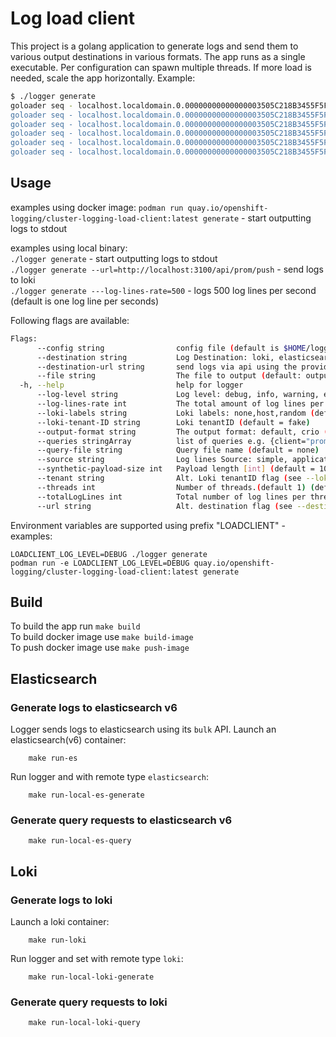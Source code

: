 # Log load client

This project is a golang application to generate logs and send them to various output destinations in various formats.
The app runs as a single executable. Per configuration can spawn multiple threads. If more load is needed, scale the app horizontally.
Example:

```bash
$ ./logger generate
goloader seq - localhost.localdomain.0.00000000000000003505C218B3455F5F - 0000000000 - You're screwed !
goloader seq - localhost.localdomain.0.00000000000000003505C218B3455F5F - 0000000001 - Don’t use beef stew as a computer password. It’s not stroganoff.
goloader seq - localhost.localdomain.0.00000000000000003505C218B3455F5F - 0000000002 - failed to reach the cloud, try again on a rainy day
goloader seq - localhost.localdomain.0.00000000000000003505C218B3455F5F - 0000000003 - successfully launched a car in space
goloader seq - localhost.localdomain.0.00000000000000003505C218B3455F5F - 0000000004 - error while reading floppy disk
goloader seq - localhost.localdomain.0.00000000000000003505C218B3455F5F - 0000000005 - Don’t use beef stew as a computer password. It’s not stroganoff.
```
## Usage

examples using docker image:
`podman run quay.io/openshift-logging/cluster-logging-load-client:latest generate`  - start outputting logs to stdout


examples using local binary:  
`./logger generate` - start outputting logs to stdout  
`./logger generate --url=http://localhost:3100/api/prom/push` - send logs to loki  
`./logger generate ---log-lines-rate=500` - logs 500 log lines per second (default is one log line per seconds)  

Following flags are available:  

```bash
Flags:
      --config string                config file (default is $HOME/logger.yaml)
      --destination string           Log Destination: loki, elasticsearch, stdout, file. (default stdout) (default "stdout")
      --destination-url string       send logs via api using the provided url (e.g http://localhost:3100/api/prom/push)
      --file string                  The file to output (default: output) (default "output")
  -h, --help                         help for logger
      --log-level string             Log level: debug, info, warning, error (default = error) (default "error")
      --log-lines-rate int           The total amount of log lines per thread per second to generate.(default 1) (default 1)
      --loki-labels string           Loki labels: none,host,random (default = random) (default "random")
      --loki-tenant-ID string        Loki tenantID (default = fake)
      --output-format string         The output format: default, crio (mimic CRIO output), csv, json (default "default")
      --queries stringArray          list of queries e.g. {client="promtail"} (default = none)
      --query-file string            Query file name (default = none)
      --source string                Log lines Source: simple, application, synthetic. (default simple) (default "simple")
      --synthetic-payload-size int   Payload length [int] (default = 100) (default 100)
      --tenant string                Alt. Loki tenantID flag (see --loki-tenant-ID) (default "fake")
      --threads int                  Number of threads.(default 1) (default 1)
      --totalLogLines int            Total number of log lines per thread (default 0 - infinite)
      --url string                   Alt. destination flag (see --destination-url)
```

Environment variables are supported using prefix "LOADCLIENT" - examples: 

`LOADCLIENT_LOG_LEVEL=DEBUG ./logger generate`  
`podman run -e LOADCLIENT_LOG_LEVEL=DEBUG quay.io/openshift-logging/cluster-logging-load-client:latest generate`  

## Build

To build the app run `make build`  
To build docker image use `make build-image`  
To push docker image use `make push-image`  

## Elasticsearch

### Generate logs to elasticsearch v6

Logger sends logs to elasticsearch using its `bulk` API.
Launch an elasticsearch(v6) container:
```
    make run-es
```

Run logger and with remote type  `elasticsearch`: 
```
    make run-local-es-generate
```

### Generate query requests to elasticsearch v6

```
    make run-local-es-query
```


## Loki

### Generate logs to loki

Launch a loki container:
```
    make run-loki
```

Run logger and set with remote type  `loki`:
```
    make run-local-loki-generate
```

### Generate query requests to loki

```
    make run-local-loki-query
```
